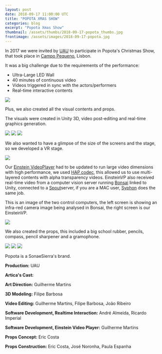 ```yaml
---
layout: post
date: 2018-09-17 11:00:00 UTC
title: "POPOTA XMAS SHOW"
categories: blog
excerpt: "Popota Xmas Show"
thumbnail: /assets/thumbs/2018-09-17-popota_thumbs.jpg
frontimage: /assets/images/2018-09-17-popota.jpg
---
```


In 2017 we were invited by [UAU][2] to participate in Popota's Christmas Show, that took place in [Campo Pequeno][7], Lisbon. 

It was a big challenge due to the requirements of the performance:
- Ultra-Large LED Wall
- 40 minutes of continuous video
- Videos triggered in sync with the actors/performers
- Real-time interactive contents

![](/assets/images/2018-09-17-popota_showpopota_led_walls.JPG)

Plus, we also created all the visual contents and props. 

The visuals were created in Unity 3D, video post-editing and real-time graphics generation.

![](/assets/images/2018-09-17-popota_show-IMG_2488.JPG)
![](/assets/images/2018-09-17-popota_show-IMG_2674.JPG)
![](/assets/images/2018-09-17-popota_show-IMG_2827.JPG)

We also wanted to have a glimpse of the size of the screens and the stage, so we developed a VR stage.

![](/assets/images/2018-09-17-popota_show-vr.JPG)

Our [Einstein VideoPlayer][1] had to be updated to run large video dimensions with high performance, we used [HAP codec][3], this allowed us to use multi-layered contents with alpha transparency videos. EinsteinVP also received real-time video from a computer vision server running [Bonsai][4] linked to Unity, connected to a [Spout][6]server, if you are a MAC user, [Syphon][5] does the same job. 

This is an image of the two control computers, the left screen is showing an infra-red camera image being analysed in Bonsai, the right screen is our EinsteinVP. 

![](/assets/images/2018-09-17-popota_show-regie_2_cv.JPG)

We also created the props, this included a big school rubber, pencils, compass, pencil sharpener and a gramophone. 

![](/assets/images/2018-09-17-popota_show-props_1.JPG)
![](/assets/images/2018-09-17-popota_show-props_6.JPG)
![](/assets/images/2018-09-17-popota_show-props_3.JPG)


Popota is a SonaeSierra's brand.

<b>Production:</b>
UAU

<b>Artica's Cast:</b>

<b>Art Direction:</b>
Guilherme Martins

<b>3D Modeling:</b>
Filipe Barbosa

<b>Video Editing:</b>
Guilherme Martins, Filipe Barbosa, João Ribeiro

<b>Software Development, Realtime Interaction:</b>
André Almeida, Ricardo Imperial 

<b>Software Development, Einstein Video Player:</b>
Guilherme Martins

<b>Props Concept:</b>
Eric Costa

<b>Props Construction:</b>
Eric Costa, José Noronha, Paula Espanha

[1]: http://artica.cc/products/#einstein
[2]: http://www.uau.pt/
[3]: http://hap.video/
[4]: https://bonsai-rx.org/
[5]: http://syphon.v002.info/
[6]: http://spout.zeal.co/
[7]: http://www.campopequeno.com/espetaculoseeventos/
